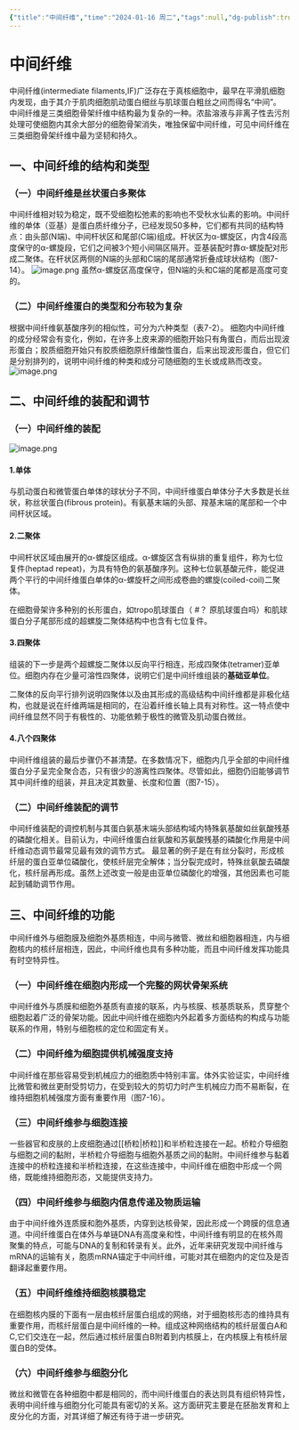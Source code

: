 ```yaml
---
{"title":"中间纤维","time":"2024-01-16 周二","tags":null,"dg-publish":true,"permalink":"/200 学习/201 细胞生物学/第07章 细胞骨架/第3节 中间纤维/中间纤维/","dgPassFrontmatter":true,"created":"2024-01-25T18:45:03.000+08:00","updated":"2024-01-25T18:45:03.000+08:00"}
---
```


# 中间纤维
中间纤维(intermediate filaments,IF)广泛存在于真核细胞中，最早在平滑肌细胞内发现，由于其介于肌肉细胞肌动蛋白细丝与肌球蛋白粗丝之间而得名“中间”。
中间纤维是三类细胞骨架纤维中结构最为复杂的一种。浓盐溶液与非离子性去污剂处理可使细胞内其余大部分的细胞骨架消失，唯独保留中间纤维，可见中间纤维在三类细胞骨架纤维中最为坚韧和持久。
## 一、中间纤维的结构和类型
### （一）中间纤维是丝状蛋白多聚体
中间纤维相对较为稳定，既不受细胞松弛素的影响也不受秋水仙素的影响。中间纤维的单体（亚基）是蛋白质纤维分子，已经发现50多种，它们都有共同的结构特点：由头部(N端)、中间杆状区和尾部(C端)组成。杆状区为α-螺旋区，内含4段高度保守的α-螺旋段，它们之间被3个短小间隔区隔开。亚基装配时靠α-螺旋配对形成二聚体。在杆状区两侧的N端的头部和C端的尾部通常折叠成球状结构（图7-14）。
![image.png](https://cdn.jsdelivr.net/gh/Dolan-Lance/Image-Jiang/202401161405272.jpg)
虽然α-螺旋区高度保守，但N端的头和C端的尾都是高度可变的。
### （二）中间纤维蛋白的类型和分布较为复杂
根据中间纤维氨基酸序列的相似性，可分为六种类型（表7-2）。
细胞内中间纤维的成分经常会有变化，例如，在许多上皮来源的细胞开始只有角蛋白，而后出现波形蛋白；胶质细胞开始只有胶质细胞原纤维酸性蛋白，后来出现波形蛋白，但它们是分别排列的，说明中间纤维的种类和成分可随细胞的生长或成熟而改变。
![image.png](https://cdn.jsdelivr.net/gh/Dolan-Lance/Image-Jiang/202401161414714.jpg)
## 二、中间纤维的装配和调节
### （一）中间纤维的装配
![image.png](https://cdn.jsdelivr.net/gh/Dolan-Lance/Image-Jiang/202401161426101.jpg)
#### 1.单体
与肌动蛋白和微管蛋白单体的球状分子不同，中间纤维蛋白单体分子大多数是长丝状，称丝状蛋白(fibrous protein)。有氨基末端的头部、羧基末端的尾部和一个中间杆状区域。
#### 2.二聚体
中间杆状区域由展开的α-螺旋区组成。α-螺旋区含有纵排的重复组件，称为七位复件(heptad repeat)，为具有特色的氨基酸序列。这种七位氨基酸元件，能促进两个平行的中间纤维蛋白单体的α-螺旋杆之间形成卷曲的螺旋(coiled-coil)二聚体。

在细胞骨架许多种别的长形蛋白，如tropo肌球蛋白（ #？ 原肌球蛋白吗）和肌球蛋白分子尾部形成的超螺旋二聚体结构中也含有七位复件。
#### 3.四聚体
组装的下一步是两个超螺旋二聚体以反向平行相连，形成四聚体(tetramer)亚单位。细胞内存在少量可溶性四聚体，说明它们是中间纤维组装的**基础亚单位**。

二聚体的反向平行排列说明四聚体以及由其形成的高级结构中间纤维都是非极化结构，也就是说在纤维两端是相同的，在沿着纤维长轴上具有对称性。这一特点使中间纤维显然不同于有极性的、功能依赖于极性的微管及肌动蛋白微丝。
#### 4.八个四聚体
中间纤维组装的最后步骤仍不甚清楚。在多数情况下，细胞内几乎全部的中间纤维蛋白分子呈完全聚合态，只有很少的游离性四聚体。尽管如此，细胞仍旧能够调节其中间纤维的组装，并且决定其数量、长度和位置（图7-15）。
### （二）中间纤维装配的调节
中间纤维装配的调控机制与其蛋白氨基末端头部结构域内特殊氨基酸如丝氨酸残基的磷酸化相关。目前认为，中间纤维蛋白丝氨酸和苏氨酸残基的磷酸化作用是中间纤维动态调节最常见最有效的调节方式。
最显著的例子是在有丝分裂时，形成核纤层的蛋白亚单位磷酸化，使核纤层完全解体；当分裂完成时，特殊丝氨酸去磷酸化，核纤层再形成。虽然上述改变一般是由亚单位磷酸化的增强，其他因素也可能起到辅助调节作用。
## 三、中间纤维的功能
中间纤维外与细胞膜及细胞外基质相连，中间与微管、微丝和细胞器相连，内与细胞核内的核纤层相连，因此，中间纤维也具有多种功能，而且中间纤维发挥功能具有时空特异性。
### （一）中间纤维在细胞内形成一个完整的网状骨架系统
中间纤维外与质膜和细胞外基质有直接的联系，内与核膜、核基质联系，贯穿整个细胞起着广泛的骨架功能。因此中间纤维在细胞内外起着多方面结构的构成与功能联系的作用，特别与细胞核的定位和固定有关。
### （二）中间纤维为细胞提供机械强度支持
中间纤维在那些容易受到机械应力的细胞质中特别丰富。体外实验证实，中间纤维比微管和微丝更耐受剪切力，在受到较大的剪切力时产生机械应力而不易断裂，在维持细胞机械强度方面有重要作用（图7-16）。
### （三）中间纤维参与细胞连接
一些器官和皮肤的上皮细胞通过[[桥粒\|桥粒]]和半桥粒连接在一起。桥粒介导细胞与细胞之间的黏附，半桥粒介导细胞与细胞外基质之间的黏附。中间纤维参与黏着连接中的桥粒连接和半桥粒连接，在这些连接中，中间纤维在细胞中形成一个网络，既能维持细胞形态，又能提供支持力。
### （四）中间纤维参与细胞内信息传递及物质运输
由于中间纤维外连质膜和胞外基质，内穿到达核骨架，因此形成一个跨膜的信息通道。中间纤维蛋白在体外与单链DNA有高度亲和性，中间纤维有明显的在核外周聚集的特点，可能与DNA的复制和转录有关。此外，近年来研究发现中间纤维与mRNA的运输有关，胞质mRNA锚定于中间纤维，可能对其在细胞内的定位及是否翻译起重要作用。
### （五）中间纤维维持细胞核膜稳定
在细胞核内膜的下面有一层由核纤层蛋白组成的网络，对于细胞核形态的维持具有重要作用，而核纤层蛋白是中间纤维的一种。组成这种网络结构的核纤层蛋白A和C,它们交连在一起，然后通过核纤层蛋白B附着到内核膜上，在内核膜上有核纤层蛋白B的受体。
### （六）中间纤维参与细胞分化
微丝和微管在各种细胞中都是相同的，而中间纤维蛋白的表达则具有组织特异性，表明中间纤维与细胞分化可能具有密切的关系。这方面研究主要是在胚胎发育和上皮分化的方面，对其详细了解还有待于进一步研究。